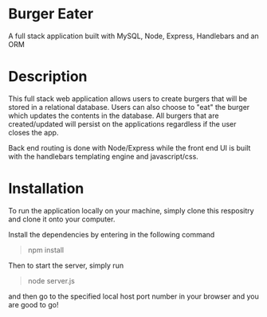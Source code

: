 # Burger Eater
A full stack application built with MySQL, Node, Express, Handlebars and an ORM

# Description
This full stack web application allows users to create burgers that will be stored in a relational database. Users can also choose to "eat" the burger which updates the contents in the database. All burgers that are created/updated will persist on the applications regardless if the user closes the app. 

Back end routing is done with Node/Express while the front end UI is built with the handlebars templating engine and javascript/css.

# Installation
To run the application locally on your machine, simply clone this respositry and clone it onto your computer. 

Install the dependencies by entering in the following command


> npm install


Then to start the server, simply run 

> node server.js

and then go to the specified local host port number in your browser and you are good to go! 

